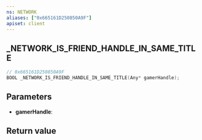 ```yaml
---
ns: NETWORK
aliases: ["0x665161D250850A9F"]
apiset: client
---
```

## _NETWORK_IS_FRIEND_HANDLE_IN_SAME_TITLE

```c
// 0x665161D250850A9F
BOOL _NETWORK_IS_FRIEND_HANDLE_IN_SAME_TITLE(Any* gamerHandle);
```


## Parameters
* **gamerHandle**:

## Return value

